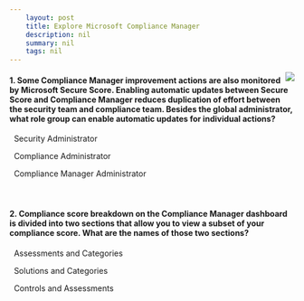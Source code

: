 ```yaml
---
    layout: post
    title: Explore Microsoft Compliance Manager 
    description: nil
    summary: nil
    tags: nil
---
```



 <a target="_blank" href="https://docs.microsoft.com/en-us/learn/modules/compmgmt-explore-compliance/knowledge-check/"><i class="fas fa-external-link-alt"></i> </a>
 <img align="right" src="https://docs.microsoft.com/en-us/learn/achievements/explore-microsoft-compliance-manager.svg">
####  1. Some Compliance Manager improvement actions are also monitored by Microsoft Secure Score. Enabling automatic updates between Secure Score and Compliance Manager reduces duplication of effort between the security team and compliance team. Besides the global administrator, what role group can enable automatic updates for individual actions?


<i class='far fa-square'></i> &nbsp;&nbsp;Security Administrator

<i class='far fa-square'></i> &nbsp;&nbsp;Compliance Administrator

<i class='fas fa-check-square' style='color: Dodgerblue;'></i> &nbsp;&nbsp;Compliance Manager Administrator
<br />
<br />
<br />

####  2. Compliance score breakdown on the Compliance Manager dashboard is divided into two sections that allow you to view a subset of your compliance score. What are the names of those two sections?


<i class='fas fa-check-square' style='color: Dodgerblue;'></i> &nbsp;&nbsp;Assessments and Categories

<i class='far fa-square'></i> &nbsp;&nbsp;Solutions and Categories

<i class='far fa-square'></i> &nbsp;&nbsp;Controls and Assessments
<br />
<br />
<br />
